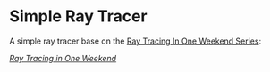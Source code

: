 # Simple Ray Tracer

A simple ray tracer base on the [Ray Tracing In One Weekend Series](https://raytracing.github.io/):

[_Ray Tracing in One Weekend_](https://raytracing.github.io/books/RayTracingInOneWeekend.html)
